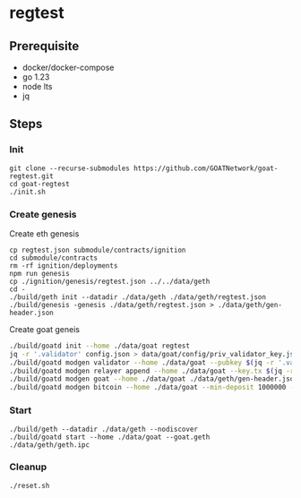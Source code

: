 # regtest

## Prerequisite

- docker/docker-compose
- go 1.23
- node lts
- jq

## Steps

### Init

```
git clone --recurse-submodules https://github.com/GOATNetwork/goat-regtest.git
cd goat-regtest
./init.sh
```

### Create genesis

Create eth genesis

```
cp regtest.json submodule/contracts/ignition
cd submodule/contracts
rm -rf ignition/deployments
npm run genesis
cp ./ignition/genesis/regtest.json ../../data/geth
cd -
./build/geth init --datadir ./data/geth ./data/geth/regtest.json
./build/genesis -genesis ./data/geth/regtest.json > ./data/geth/gen-header.json
```

Create goat geneis

```sh
./build/goatd init --home ./data/goat regtest
jq -r '.validator' config.json > data/goat/config/priv_validator_key.json
./build/goatd modgen validator --home ./data/goat --pubkey $(jq -r '.validator.pub_key.value' config.json)
./build/goatd modgen relayer append --home ./data/goat --key.tx $(jq -r '.voter.TxPubkey' config.json) --key.vote $(jq -r '.voter.VotePubkey' config.json) $(jq -r '.voter.Address' config.json)
./build/goatd modgen goat --home ./data/goat ./data/geth/gen-header.json
./build/goatd modgen bitcoin --home ./data/goat --min-deposit 1000000 --pubkey $(jq -r '.relayer.pubkey' config.json)
```

### Start

```
./build/geth --datadir ./data/geth --nodiscover
./build/goatd start --home ./data/goat --goat.geth ./data/geth/geth.ipc
```

### Cleanup

```sh
./reset.sh
```
